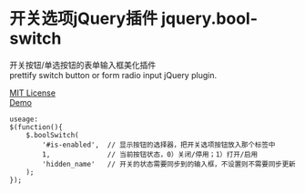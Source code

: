 开关选项jQuery插件 jquery.bool-switch
============================
开关按钮/单选按钮的表单输入框美化插件  
prettify switch button or form radio input jQuery plugin.

[MIT License](http://opensource.org/licenses/MIT)  
[Demo](http://demo.menglab.com/jquery.bool-switch/demo.html)

```
useage:
$(function(){
    $.boolSwitch(
        '#is-enabled',  // 显示按钮的选择器，把开关选项按钮放入那个标签中
        1,              // 当前按钮状态，0）关闭/停用；1）打开/启用
        'hidden_name'   // 开关的状态需要同步到的输入框，不设置则不需要同步更新
    );
});
```